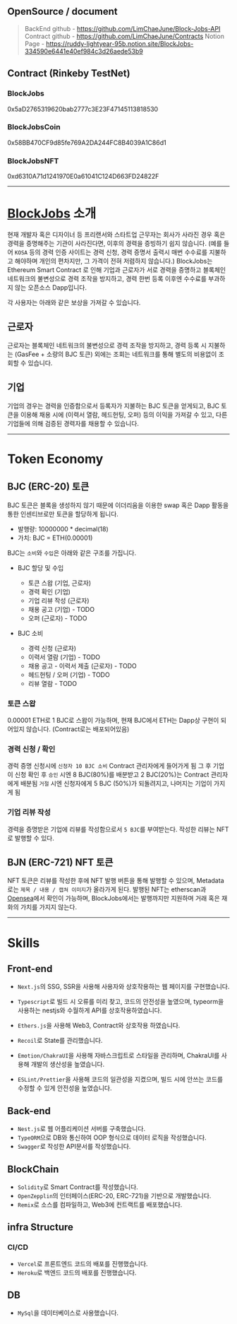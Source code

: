 ## OpenSource / document

> BackEnd github - https://github.com/LimChaeJune/Block-Jobs-API
> Contract github - https://github.com/LimChaeJune/Contracts
> Notion Page - https://ruddy-lightyear-95b.notion.site/BlockJobs-334590e6441e40ef984c3d26aede53b9

## Contract (Rinkeby TestNet)

### BlockJobs

0x5aD2765319620bab2777c3E23F47145113818530

### BlockJobsCoin

0x58BB470CF9d85fe769A2DA244FC8B4039A1C86d1

### BlockJobsNFT

0xd6310A71d1241970E0a61041C124D663FD24822F

---

# [BlockJobs](https://block-jobs.vercel.app/) 소개

현재 개발자 혹은 디자이너 등 프리랜서와 스타트업 근무자는 회사가 사라진 경우 혹은 경력을 증명해주는 기관이 사라진다면, 이후의 경력을 증빙하기 쉽지 않습니다.
(예를 들어 `KOSA` 등의 경력 인증 사이트는 경력 신청, 경력 증명서 출력시 매번 수수료를 지불하고 해야하며 개인의 편차지만, 그 가격이 전혀 저렴하지 않습니다.)
BlockJobs는 Ethereum Smart Contract 로 인해 기업과 근로자가 서로 경력을 증명하고 블록체인 네트워크의 불변성으로 경력 조작을 방지하고, 경력 한번 등록 이후엔 수수료를 부과하지 않는 오픈소스 Dapp입니다.

각 사용자는 아래와 같은 보상을 가져갈 수 있습니다.

## 근로자

근로자는 블록체인 네트워크의 불변성으로 경력 조작을 방지하고, 경력 등록 시 지불하는 (GasFee + 소량의 BJC 토큰) 외에는 조회는 네트워크를 통해 별도의 비용없이 조회할 수 있습니다.

## 기업

기업의 경우는 경력을 인증함으로서 등록자가 지불하는 BJC 토큰을 얻게되고, BJC 토큰을 이용해 채용 시에 (이력서 열람, 헤드헌팅, 오퍼) 등의 이익을 가져갈 수 있고, 다른 기업들에 의해 검증된 경력자를 채용할 수 있습니다.

---

# Token Economy

## BJC (ERC-20) 토큰

BJC 토큰은 블록을 생성하지 않기 때문에 이더리움을 이용한 swap 혹은 Dapp 활동을 통한 인센티브로만 토큰을 할당하게 됩니다.

- 발행량: 10000000 \* decimal(18)
- 가치: BJC = ETH(0.00001)

BJC는 `소비`와 `수입`은 아래와 같은 구조를 가집니다.

- BJC 할당 및 수입

  - 토큰 스왑 (기업, 근로자)
  - 경력 확인 (기업)
  - 기업 리뷰 작성 (근로자)
  - 채용 공고 (기업) - TODO
  - 오퍼 (근로자) - TODO

- BJC 소비
  - 경력 신청 (근로자)
  - 이력서 열람 (기업) - TODO
  - 채용 공고 - 이력서 제출 (근로자) - TODO
  - 헤드헌팅 / 오퍼 (기업) - TODO
  - 리뷰 열람 - TODO

### 토큰 스왑

0.00001 ETH로 1 BJC로 스왑이 가능하며, 현재 BJC에서 ETH는 Dapp상 구현이 되어있지 않습니다. (Contract로는 배포되어있음)

### 경력 신청 / 확인

경럭 증명 신청시에 `신청자 10 BJC 소비` Contract 관리자에게 들어가게 됨 그 후 기업이 신청 확인 후 `승인` 시엔 8 BJC(80%)를 배분받고 2 BJC(20%)는 Contract 관리자에게 배분됨 `거절` 시엔 신청자에게 5 BJC (50%)가 되돌려지고, 나머지는 기업이 가지게 됨

### 기업 리뷰 작성

경력을 증명받은 기업에 리뷰를 작성함으로서 `5 BJC`를 부여받는다. 작성한 리뷰는 NFT로 발행할 수 있다.

## BJN (ERC-721) NFT 토큰

NFT 토큰은 리뷰를 작성한 후에 NFT 발행 버튼을 통해 발행할 수 있으며, Metadata로는 `제목 / 내용 / 캡쳐 이미지`가 올라가게 된다.
발행된 NFT는 etherscan과 [Opensea](https://testnets.opensea.io/collection/blockjobs)에서 확인이 가능하며, BlockJobs에서는 발행까지만 지원하며 거래 혹은 재화의 가치를 가지지 않는다.

---

# Skills

## Front-end

- `Next.js`의 SSG, SSR을 사용해 사용자와 상호작용하는 웹 페이지를 구현했습니다.

- `Typescript`로 빌드 시 오류를 미리 찾고, 코드의 안전성을 높였으며, typeorm을 사용하는 nestjs와 수월하게 API를 상호작용하였습니다.

- `Ethers.js`을 사용해 Web3, Contract와 상호작용 하였습니다.

- `Recoil`로 State를 관리했습니다.

- `Emotion/ChakraUI`을 사용해 자바스크립트로 스타일을 관리하며, ChakraUI를 사용해 개발의 생산성을 높였습니다.

- `ESLint/Prettier`을 사용해 코드의 일관성을 지켰으며, 빌드 시에 안쓰는 코드를 수정할 수 있게 안전성을 높였습니다.

## Back-end

- `Nest.js`로 웹 어플리케이션 서버를 구축했습니다.
- `TypeORM`으로 DB와 통신하여 OOP 형식으로 데이터 로직을 작성했습니다.
- `Swagger`로 작성한 API문서를 작성했습니다.

## BlockChain

- `Solidity`로 Smart Contract를 작성했습니다.
- `OpenZepplin`의 인터페이스(ERC-20, ERC-721)을 기반으로 개발했습니다.
- `Remix`로 소스를 컴파일하고, Web3에 컨트랙트를 배포했습니다.

## infra Structure

### CI/CD

- `Vercel`로 프론트엔드 코드의 배포를 진행했습니다.
- `Heroku`로 백엔드 코드의 배포를 진행했습니다.

## DB

- `MySql`을 데이터베이스로 사용했습니다.
